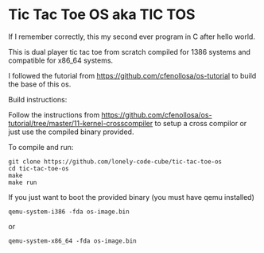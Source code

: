 # Tic Tac Toe OS aka TIC TOS

If I remember correctly, this my second ever program in C after hello world.

This is dual player tic tac toe from scratch compiled for 1386 systems and compatible for x86_64 systems.

I followed the futorial from https://github.com/cfenollosa/os-tutorial to build the base of this os.

Build instructions:

Follow the instructions from https://github.com/cfenollosa/os-tutorial/tree/master/11-kernel-crosscompiler to setup a cross compilor or just use the compiled binary provided.

To compile and run:
```
git clone https://github.com/lonely-code-cube/tic-tac-toe-os
cd tic-tac-toe-os
make
make run
```
If you just want to boot the provided binary (you must have qemu installed)
```
qemu-system-i386 -fda os-image.bin
```
or
```
qemu-system-x86_64 -fda os-image.bin
```
